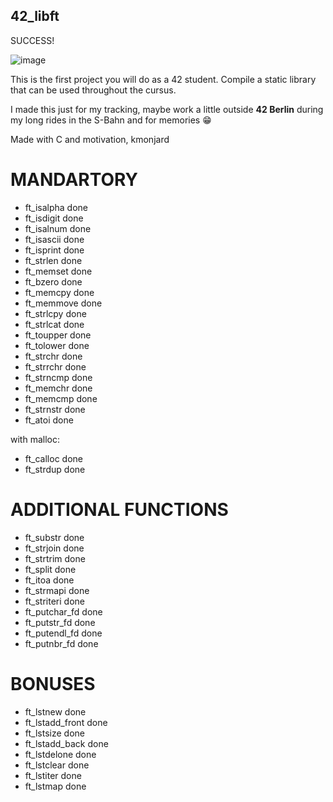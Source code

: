 ## 42_libft

SUCCESS!

![image](https://github.com/user-attachments/assets/77446f3a-28bb-4fcd-9d86-8c3e163d2343)

This is the first project you will do as a 42 student.
Compile a static library that can be used throughout the cursus.

I made this just for my tracking, maybe work a little outside
**42 Berlin** during my long rides in the S-Bahn and for memories 😁

Made with C and motivation,
kmonjard

# MANDARTORY
- ft_isalpha done
- ft_isdigit done
- ft_isalnum done
- ft_isascii done
- ft_isprint done
- ft_strlen done
- ft_memset done
- ft_bzero done
- ft_memcpy done
- ft_memmove done
- ft_strlcpy done
- ft_strlcat done
- ft_toupper done
- ft_tolower done
- ft_strchr done
- ft_strrchr done
- ft_strncmp done
- ft_memchr done
- ft_memcmp done
- ft_strnstr done
- ft_atoi done

with malloc:
- ft_calloc done
- ft_strdup done

# ADDITIONAL FUNCTIONS
- ft_substr done
- ft_strjoin done
- ft_strtrim done
- ft_split done
- ft_itoa done
- ft_strmapi done
- ft_striteri done
- ft_putchar_fd done
- ft_putstr_fd done
- ft_putendl_fd done
- ft_putnbr_fd done

# BONUSES
- ft_lstnew done
- ft_lstadd_front done
- ft_lstsize done
- ft_lstadd_back done
- ft_lstdelone done
- ft_lstclear done
- ft_lstiter done
- ft_lstmap done
